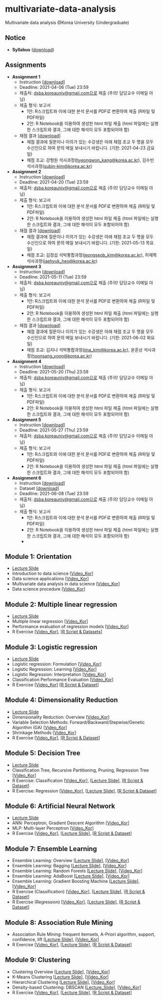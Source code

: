 # multivariate-data-analysis
Multivariate data analysis @Korea University (Undergraduate)

## Notice 
- **Syllabus** ([download](https://github.com/pilsung-kang/multivariate-data-analysis/blob/master/2021_1_Multivariate%20Data%20Analysis.pdf))

## Assignments 
- **Assignment 1**
  - Instruction [[download](https://www.dropbox.com/s/esxj00ymndwy7rx/Assignment%201_Mutiple%20Linear%20Regression.pdf?dl=0)]
  - Deadline: 2021-04-06 (Tue) 23:59
  - 제출처: dsba.koreauniv@gmail.com으로 제출 (주의! 담당교수 이메일 아님)
  - 제출 형식: 보고서
    - 1안: R스크립트와 이에 대한 분석 문서를 PDF로 변환하여 제출 (R파일 및 PDF파일)
    - 2안: R Notebook을 이용하여 생성한 html 파일 제출 (html 파일에는 실행한 스크립트와 결과, 그에 대한 해석이 모두 포함되어야 함)
  - 채점 결과 [[download](https://www.dropbox.com/s/gdltxdy9645ivkm/Assignment%201%20Score.xlsx?dl=0)]
    - 채점 결과에 질문이나 이의가 있는 수강생은 아래 채점 조교 두 명을 모두 수신인으로 하여 문의 메일 보내시기 바랍니다. (기한: 2021-04-23 금요일)
    - 채점 조교: 강형원 석사과정(hyeongwon_kang@korea.ac.kr), 김수빈 석사과정(subin-kim@korea.ac.kr)
- **Assignment 2**
  - Instruction [[download](https://www.dropbox.com/s/qx2k5izkxa7of83/Assignment%202_Logistic%20Regression.pdf?dl=0)]
  - Deadline: 2021-04-20 (Tue) 23:59
  - 제출처: dsba.koreauniv@gmail.com으로 제출 (주의! 담당교수 이메일 아님)
  - 제출 형식: 보고서
    - 1안: R스크립트와 이에 대한 분석 문서를 PDF로 변환하여 제출 (R파일 및 PDF파일)
    - 2안: R Notebook을 이용하여 생성한 html 파일 제출 (html 파일에는 실행한 스크립트와 결과, 그에 대한 해석이 모두 포함되어야 함)
  - 채점 결과 [[download](https://www.dropbox.com/s/tnhmiwz9578mzhg/Assignment%202%20Score.xlsx?dl=0)]
    - 채점 결과에 질문이나 이의가 있는 수강생은 아래 채점 조교 두 명을 모두 수신인으로 하여 문의 메일 보내시기 바랍니다. (기한: 2021-05-13 목요일)
    - 채점 조교: 김정섭 석박통합과정(jeongseob_kim@korea.ac.kr), 허재혁 석사과정(jaehyuk_heo@korea.ac.kr)
- **Assignment 3**
  - Instruction [[download](https://www.dropbox.com/s/qlvrdcjqbfj8xho/Assignment%203_Dimensionality%20Reduction.pdf?dl=0)]
  - Deadline: 2021-05-11 (Tue) 23:59
  - 제출처: dsba.koreauniv@gmail.com으로 제출 (주의! 담당교수 이메일 아님)
  - 제출 형식: 보고서
    - 1안: R스크립트와 이에 대한 분석 문서를 PDF로 변환하여 제출 (R파일 및 PDF파일)
    - 2안: R Notebook을 이용하여 생성한 html 파일 제출 (html 파일에는 실행한 스크립트와 결과, 그에 대한 해석이 모두 포함되어야 함)
  - 채점 결과 [[download](https://www.dropbox.com/s/fegg68lwhjpn75r/Assignment%203%20Score.xlsx?dl=0)]
    - 채점 결과에 질문이나 이의가 있는 수강생은 아래 채점 조교 두 명을 모두 수신인으로 하여 문의 메일 보내시기 바랍니다. (기한: 2021-06-02 화요일)
    - 채점 조교: 김지나 석박통합과정(jina_kim@korea.ac.kr), 윤훈상 석사과정(hoonsang_yoon@korea.ac.kr)
- **Assignment 4**
  - Instruction [[download](https://www.dropbox.com/s/e2m6y1gzff85dce/Assignment%204_Decision%20Tree.pdf?dl=0)]
  - Deadline: 2021-05-20 (Thu) 23:59
  - 제출처: dsba.koreauniv@gmail.com으로 제출 (주의! 담당교수 이메일 아님)
  - 제출 형식: 보고서
    - 1안: R스크립트와 이에 대한 분석 문서를 PDF로 변환하여 제출 (R파일 및 PDF파일)
    - 2안: R Notebook을 이용하여 생성한 html 파일 제출 (html 파일에는 실행한 스크립트와 결과, 그에 대한 해석이 모두 포함되어야 함)
- **Assignment 5**
  - Instruction [[download](https://www.dropbox.com/s/fs54giyvc7c7v17/Assignment%205_ANN.pdf?dl=0)]
  - Deadline: 2021-05-27 (Thu) 23:59
  - 제출처: dsba.koreauniv@gmail.com으로 제출 (주의! 담당교수 이메일 아님)
  - 제출 형식: 보고서
    - 1안: R스크립트와 이에 대한 분석 문서를 PDF로 변환하여 제출 (R파일 및 PDF파일)
    - 2안: R Notebook을 이용하여 생성한 html 파일 제출 (html 파일에는 실행한 스크립트와 결과, 그에 대한 해석이 모두 포함되어야 함)
- **Assignment 6**
  - Instruction [[download](https://www.dropbox.com/s/27l2n01xa61dv53/Assignment%206_Ensemble.pdf?dl=0)]
  - Dataset [[download](https://www.dropbox.com/s/q94v32kn28dnmei/Earthquake_Damage.zip?dl=0)]
  - Deadline: 2021-06-08 (Tue) 23:59
  - 제출처: dsba.koreauniv@gmail.com으로 제출 (주의! 담당교수 이메일 아님)
  - 제출 형식: 보고서
    - 1안: R스크립트와 이에 대한 분석 문서를 PDF로 변환하여 제출 (R파일 및 PDF파일)
    - 2안: R Notebook을 이용하여 생성한 html 파일 제출 (html 파일에는 실행한 스크립트와 결과, 그에 대한 해석이 모두 포함되어야 함)
    - 
## Module 1: Orientation
- [Lecture Slide](https://github.com/pilsung-kang/multivariate-data-analysis/blob/master/01%20Introduction/01_Introduction%20to%20Multivariate%20Data%20Analysis_upload.pdf)
- Introduction to data science [[Video_Kor](https://www.youtube.com/watch?v=o9uEVxzFeR0)]
- Data science applications [[Video_Kor](https://www.youtube.com/watch?v=IFe29PgOza4&list=PLetSlH8YjIfWKLpMp-r6enJvnk6L93wz2&index=3)]
- Multivariate data analysis in data science [[Video_Kor](https://www.youtube.com/watch?v=iqLEdf7SlVI&list=PLetSlH8YjIfWKLpMp-r6enJvnk6L93wz2&index=4)]
- Data science procedure [[Video_Kor](https://www.youtube.com/watch?v=94RHn0bRNV4&list=PLetSlH8YjIfWKLpMp-r6enJvnk6L93wz2&index=5)]

## Module 2: Multiple linear regression
- [Lecture Slide](https://github.com/pilsung-kang/multivariate-data-analysis/blob/master/02%20Multiple%20Linear%20Regression/02_Multiple%20Linear%20Regression.pdf)
- Multiple linear regression [[Video_Kor](https://www.youtube.com/watch?v=NknX91JdVA0&list=PLetSlH8YjIfWKLpMp-r6enJvnk6L93wz2&index=6)]
- Performance evaluation of regression models [[Video_Kor](https://www.youtube.com/watch?v=s35EfV8lioM&list=PLetSlH8YjIfWKLpMp-r6enJvnk6L93wz2&index=7)]
- R Exercise [[Video_Kor](https://www.youtube.com/watch?v=iB9LKe5pgc0&list=PLetSlH8YjIfWKLpMp-r6enJvnk6L93wz2&index=8)], [[R Script & Datasets](https://github.com/pilsung-kang/multivariate-data-analysis/raw/master/02%20Multiple%20Linear%20Regression/R_Exercise_MLR.zip)]

## Module 3: Logistic regression
- [Lecture Slide](https://github.com/pilsung-kang/multivariate-data-analysis/blob/master/03%20Logistic%20Regression/03_Logistic%20Regression.pdf)
- Logistic regression: Formulation [[Video_Kor](https://www.youtube.com/watch?v=PsVyx6erzrU&list=PLetSlH8YjIfWKLpMp-r6enJvnk6L93wz2&index=9)]
- Logistic Regression: Learning [[Video_Kor](https://www.youtube.com/watch?v=vGMMulhLoYE&list=PLetSlH8YjIfWKLpMp-r6enJvnk6L93wz2&index=10)]
- Logistic Regression: Interpretation [[Video_Kor](https://www.youtube.com/watch?v=3sZx4O2aQs8&list=PLetSlH8YjIfWKLpMp-r6enJvnk6L93wz2&index=11)]
- Classification Performance Evaluation [[Video_Kor](https://www.youtube.com/watch?v=fhaXt0llHG4&list=PLetSlH8YjIfWKLpMp-r6enJvnk6L93wz2&index=12)]
- R Exercise [[Video_Kor](https://www.youtube.com/watch?v=FwReI2IJBJ4&list=PLetSlH8YjIfWKLpMp-r6enJvnk6L93wz2&index=13)] [[R Script & Dataset](https://github.com/pilsung-kang/multivariate-data-analysis/blob/master/03%20Logistic%20Regression/R%20Exercise_LogReg.zip)]

## Module 4: Dimensionality Reduction
- [Lecture Slide](https://github.com/pilsung-kang/multivariate-data-analysis/blob/master/04%20Dimensionality%20Reduction/04_Dimensionality%20Reduction.pdf)
- Dimensionality Reduction: Overview [[Video_Kor](https://www.youtube.com/watch?v=2aTdOGJg7ys&list=PLetSlH8YjIfWKLpMp-r6enJvnk6L93wz2&index=14)]
- Variable Selection Methods: Forward/Backward/Stepwise/Genetic Algorithm (GA) [[Video_Kor](https://www.youtube.com/watch?v=-7YVkiRjF7w&list=PLetSlH8YjIfWKLpMp-r6enJvnk6L93wz2)]
- Shrinkage Methods [[Video_Kor](https://www.youtube.com/watch?v=JSDong54FUM&list=PLetSlH8YjIfWKLpMp-r6enJvnk6L93wz2&index=16)]
- R Exercise [[Video_Kor](https://www.youtube.com/watch?v=RAfHtOjpSUg&list=PLetSlH8YjIfWKLpMp-r6enJvnk6L93wz2&index=16)], [[R Script & Dataset](https://github.com/pilsung-kang/multivariate-data-analysis/blob/master/04%20Dimensionality%20Reduction/04%20Dimensionality%20Reduction_R%20Script%20and%20Dataset.zip)]

## Module 5: Decision Tree
- [Lecture Slide](https://github.com/pilsung-kang/multivariate-data-analysis/blob/master/05%20Decision%20Tree/05_Decision%20Tree_Theory.pdf)
- Classification Tree, Recursive Partitioning, Pruning, Regression Tree [[Video_Kor](https://www.youtube.com/watch?v=w6eCV1GzsLs&list=PLetSlH8YjIfWKLpMp-r6enJvnk6L93wz2&index=18)]
- R Exercise: Classification [[Video_Kor](https://www.youtube.com/watch?v=1I0h_hbikzU&list=PLetSlH8YjIfWKLpMp-r6enJvnk6L93wz2&index=19)], [[Lecture Slide](https://github.com/pilsung-kang/multivariate-data-analysis/blob/master/05%20Decision%20Tree/05_Decision%20Tree_R_Exercise_Classification_Tree.pdf)], [[R Script & Dataset](https://github.com/pilsung-kang/multivariate-data-analysis/blob/master/05%20Decision%20Tree/R%20Exercise_Classification%20Tree.zip)]
- R Exercise: Regression [[Video_Kor](https://www.youtube.com/watch?v=Im7zHBp_kZg&list=PLetSlH8YjIfWKLpMp-r6enJvnk6L93wz2&index=20)], [[Lecture Slide](https://github.com/pilsung-kang/multivariate-data-analysis/blob/master/05%20Decision%20Tree/05_Decision%20Tree_R_Exercise_Regression_Tree.pdf)], [[R Script & Dataset](https://github.com/pilsung-kang/multivariate-data-analysis/blob/master/05%20Decision%20Tree/R%20Exercise_Regression%20Tree.zip)]

## Module 6: Artificial Neural Network
- [Lecture Slide](https://github.com/pilsung-kang/multivariate-data-analysis/blob/master/06%20Artificial%20Neural%20Network/06_Artificial%20Neural%20Networks.pdf)
- ANN: Perceptron, Gradient Descent Algorithm [[Video_Kor](https://www.youtube.com/watch?v=s0ObHKy_MYk&list=PLetSlH8YjIfWKLpMp-r6enJvnk6L93wz2&index=21)]
- MLP: Multi-layer Perceptron [[Video_Kor](https://www.youtube.com/watch?v=YitouyZ-S94&list=PLetSlH8YjIfWKLpMp-r6enJvnk6L93wz2&index=22)]
- R Exercise [[Video_Kor](https://www.youtube.com/watch?v=o8O1ckE5I84&list=PLetSlH8YjIfWKLpMp-r6enJvnk6L93wz2&index=23)], [[Lecture Slide](https://github.com/pilsung-kang/multivariate-data-analysis/blob/master/06%20Artificial%20Neural%20Network/R%20Exercise_ANN.pdf)], [[R Script & Dataset](https://github.com/pilsung-kang/multivariate-data-analysis/blob/master/06%20Artificial%20Neural%20Network/R_Exercise_ANN.zip)]

## Module 7: Ensemble Learning
- Ensemble Learning: Overview [[Lecture Slide](https://github.com/pilsung-kang/multivariate-data-analysis/blob/master/07%20Ensemble%20Learning/07-1_Ensemble%20Learning_Overview.pdf)], [[Video_Kor](https://www.youtube.com/watch?v=Y8xfvgKc_KM&list=PLetSlH8YjIfWKLpMp-r6enJvnk6L93wz2&index=24)]
- Ensemble Learning: Bagging [[Lecture Slide](https://github.com/pilsung-kang/multivariate-data-analysis/blob/master/07%20Ensemble%20Learning/07-2_Ensemble%20Learning_Bagging.pdf)], [[Video_Kor](https://www.youtube.com/watch?v=giIaZDXu2No&list=PLetSlH8YjIfWKLpMp-r6enJvnk6L93wz2&index=26&t=0s)]
- Ensemble Learning: Random Forests [[Lecture Slide](https://github.com/pilsung-kang/multivariate-data-analysis/blob/master/07%20Ensemble%20Learning/07-3_Ensemble%20Learning_Random%20Forests.pdf)], [[Video_Kor](https://www.youtube.com/watch?v=wB0ELX15kN8&list=PLetSlH8YjIfWKLpMp-r6enJvnk6L93wz2&index=26)]
- Ensemble Learning: AdaBoost [[Lecture Slide](https://github.com/pilsung-kang/multivariate-data-analysis/blob/master/07%20Ensemble%20Learning/07-4_Ensemble%20Learning_AdaBoost.pdf)], [[Video_Kor](https://www.youtube.com/watch?v=Y2rsmO6Nr4I&list=PLetSlH8YjIfWKLpMp-r6enJvnk6L93wz2&index=27)]
- Ensemble Learning: Gradient Boosting Machine [[Lecture Slide](https://github.com/pilsung-kang/multivariate-data-analysis/blob/master/07%20Ensemble%20Learning/07-5_Ensemble%20Learning_Gradient%20Boosting%20Machine.pdf)], [[Video_Kor](https://www.youtube.com/watch?v=1qnZ6JKZTNI&list=PLetSlH8YjIfWKLpMp-r6enJvnk6L93wz2&index=28)]
- R Exercise (Classification) [[Video_Kor](https://www.youtube.com/watch?v=mvQz0hURJPA&list=PLetSlH8YjIfWKLpMp-r6enJvnk6L93wz2&index=29)], [[Lecture Slide](https://github.com/pilsung-kang/multivariate-data-analysis/blob/master/07%20Ensemble%20Learning/R%20Exercise_Ensemble%20Classification.pdf)], [[R Script & Dataset](https://github.com/pilsung-kang/multivariate-data-analysis/blob/master/07%20Ensemble%20Learning/R%20Exercise_Ensemble%20Classification.zip)]
- R Exercise (Regression) [[Video_Kor](https://www.youtube.com/watch?v=QLE61MmGrlo&list=PLetSlH8YjIfWKLpMp-r6enJvnk6L93wz2&index=30)], [[Lecture Slide](https://github.com/pilsung-kang/multivariate-data-analysis/blob/master/07%20Ensemble%20Learning/R%20Exercise_Ensemble%20Regression.pdf)], [[R Script & Dataset](https://github.com/pilsung-kang/multivariate-data-analysis/blob/master/07%20Ensemble%20Learning/R%20Exercise_Ensemble%20Regression.zip)]

## Module 8: Association Rule Mining
- Association Rule Mining: frequent itemsets, A-Priori algorithm, support, confidence, lift [[Lecture Slide](https://github.com/pilsung-kang/multivariate-data-analysis/tree/master/08%20Association%20Rule%20Mining
)], [[Video_Kor](https://www.youtube.com/watch?v=Y1ZphMeDjPA&list=PLetSlH8YjIfWKLpMp-r6enJvnk6L93wz2&index=31)]
- R Exercise [[Video_Kor](https://www.youtube.com/watch?v=ul_W7AnYqKk)], [[Lecture Slide](https://github.com/pilsung-kang/multivariate-data-analysis/blob/master/08%20Association%20Rule%20Mining/R%20Exercise_ARM.pdf)], [[R Script & Dataset](https://github.com/pilsung-kang/multivariate-data-analysis/blob/master/08%20Association%20Rule%20Mining/R%20Exercise_ARM.zip)]

## Module 9: Clustering
- Clustering Overview [[Lecture Slide](https://github.com/pilsung-kang/multivariate-data-analysis/blob/master/09%20Clustering/09-1_Clustering_Overview.pdf)], [[Video_Kor](https://www.youtube.com/watch?v=k885zMo0jQs&list=PLetSlH8YjIfWKLpMp-r6enJvnk6L93wz2&index=33)]
- K-Means Clustering [[Lecture Slide](https://github.com/pilsung-kang/multivariate-data-analysis/blob/master/09%20Clustering/09-2_K-Means%20Clustering.pdf)], [[Video_Kor](https://www.youtube.com/watch?v=QJB6eClNQVI&list=PLetSlH8YjIfWKLpMp-r6enJvnk6L93wz2&index=34)]
- Hierarchical Clustering [[Lecture Slide](https://github.com/pilsung-kang/multivariate-data-analysis/blob/master/09%20Clustering/09-3_Hierarchical%20Clustering.pdf)], [[Video_Kor](https://www.youtube.com/watch?v=sMMbAgKVwAk&list=PLetSlH8YjIfWKLpMp-r6enJvnk6L93wz2&index=35)]
- Density-based Clustering: DBSCAN [[Lecture_Slide](https://github.com/pilsung-kang/multivariate-data-analysis/blob/master/09%20Clustering/09-4_DBSCAN.pdf)], [[Video_Kor](https://www.youtube.com/watch?v=O_EigN9iF6E&list=PLetSlH8YjIfWKLpMp-r6enJvnk6L93wz2&index=36)]
- R Exercise [[Video_Kor](https://www.youtube.com/watch?v=mZZr39ywicY&list=PLetSlH8YjIfWKLpMp-r6enJvnk6L93wz2&index=37)], [[Lecture Slide](https://github.com/pilsung-kang/multivariate-data-analysis/blob/master/09%20Clustering/R%20Exercise_Clustering.zip)], [[R Script & Dataset](https://github.com/pilsung-kang/multivariate-data-analysis/blob/master/09%20Clustering/R%20Exercise_Clustering.zip)]
